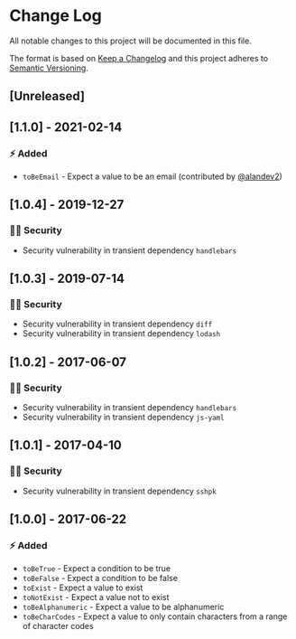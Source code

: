 # Change Log

All notable changes to this project will be documented in this file.

The format is based on [Keep a Changelog](http://keepachangelog.com/) and this project adheres to [Semantic Versioning](http://semver.org/).

## [Unreleased]

## [1.1.0] - 2021-02-14

### :zap: Added

- `toBeEmail` - Expect a value to be an email (contributed by [@alandev2](https://github.com/alandev2))

## [1.0.4] - 2019-12-27

### :policeman: Security

- Security vulnerability in transient dependency `handlebars`

## [1.0.3] - 2019-07-14

### :policeman: Security

- Security vulnerability in transient dependency `diff`
- Security vulnerability in transient dependency `lodash`

## [1.0.2] - 2017-06-07

### :policeman: Security

- Security vulnerability in transient dependency `handlebars`
- Security vulnerability in transient dependency `js-yaml`

## [1.0.1] - 2017-04-10

### :policeman: Security

- Security vulnerability in transient dependency `sshpk`

## [1.0.0] - 2017-06-22

### :zap: Added

- `toBeTrue` - Expect a condition to be true
- `toBeFalse` - Expect a condition to be false
- `toExist` - Expect a value to exist
- `toNotExist` - Expect a value not to exist
- `toBeAlphanumeric` - Expect a value to be alphanumeric
- `toBeCharCodes` - Expect a value to only contain characters from a range of character codes

